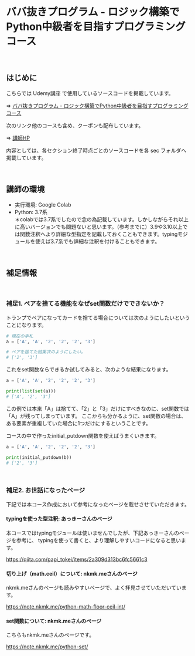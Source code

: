 # ババ抜きプログラム - ロジック構築でPython中級者を目指すプログラミングコース

<br />

## はじめに

こちらでは Udemy講座 で使用しているソースコードを掲載しています。

=> [ババ抜きプログラム - ロジック構築でPython中級者を目指すプログラミングコース](https://www.udemy.com/course/logic_python_babanuki/?referralCode=D4CD90B669B82FA756C1)

次のリンク他のコースも含め、クーポンも配布しています。

=> [講師HP](https://takuma.one)

内容としては、各セクション終了時点ごとのソースコードを各 sec フォルダへ掲載しています。


<br />

## 講師の環境

- 実行環境: Google Colab
- Python: 3.7系  
  ＊colabでは3.7系でしたので念の為記載しています。しかしながらそれ以上に高いバージョンでも問題ないと思います。（参考までに）3.9や3.10以上では関数注釈へより詳細な型指定を記載しておくこともできます。typingモジュールを使えば3.7系でも詳細な注釈を付けることもできます。

<br />

## 補足情報

<br />

### 補足1. ペアを捨てる機能をなぜset関数だけでできないか？

トランプでペアになってカードを捨てる場合については次のようにしたいということになります。

```python
# 現在の手札
a = ['A', 'A', '2', '2', '2', '3']

# ペアを捨てた結果次のようにしたい。
# ['2', '3']
```

これをset関数ならできるか試してみると、次のような結果になります。


```python
a = ['A', 'A', '2', '2', '2', '3']

print(list(set(a)))
# ['A', '2', '3']
```

この例では本来「A」は捨てて、「2」と「3」だけにすべきなのに、set関数では「A」が残ってしまっています。
ここからも分かるように、set関数の場合は、ある要素が重複していた場合に1つだけにするということです。


コースの中で作ったinitial_putdown関数を使えばうまくいきます。

```python
a = ['A', 'A', '2', '2', '2', '3']

print(initial_putdown(b))
# ['2', '3']
```
<br />

### 補足2. お世話になったページ

下記では本コース作成において参考になったページを載せさせていただきます。

#### typingを使った型注釈: あっきーさんのページ

本コースではtypingモジュールは使いませんでしたが、下記あっきーさんのページを参考に、
typingを使って書くと、より理解しやすいコードになると思います。

https://qiita.com/papi_tokei/items/2a309d313bc6fc5661c3

#### 切り上げ（math.ceil）について: nkmk.meさんのページ

nkmk.meさんのページも読みやすいページで、よく拝見させていただいています。

https://note.nkmk.me/python-math-floor-ceil-int/

#### set関数について: nkmk.meさんのページ

こちらもnkmk.meさんのページです。

https://note.nkmk.me/python-set/



